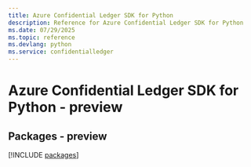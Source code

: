 ```yaml
---
title: Azure Confidential Ledger SDK for Python
description: Reference for Azure Confidential Ledger SDK for Python
ms.date: 07/29/2025
ms.topic: reference
ms.devlang: python
ms.service: confidentialledger
---
```

# Azure Confidential Ledger SDK for Python - preview
## Packages - preview
[!INCLUDE [packages](confidential-ledger-index.md)]